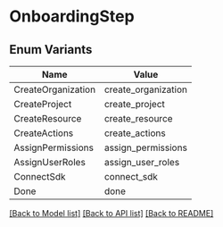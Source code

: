 # OnboardingStep

## Enum Variants

| Name | Value |
|---- | -----|
| CreateOrganization | create_organization |
| CreateProject | create_project |
| CreateResource | create_resource |
| CreateActions | create_actions |
| AssignPermissions | assign_permissions |
| AssignUserRoles | assign_user_roles |
| ConnectSdk | connect_sdk |
| Done | done |


[[Back to Model list]](../README.md#documentation-for-models) [[Back to API list]](../README.md#documentation-for-api-endpoints) [[Back to README]](../README.md)


